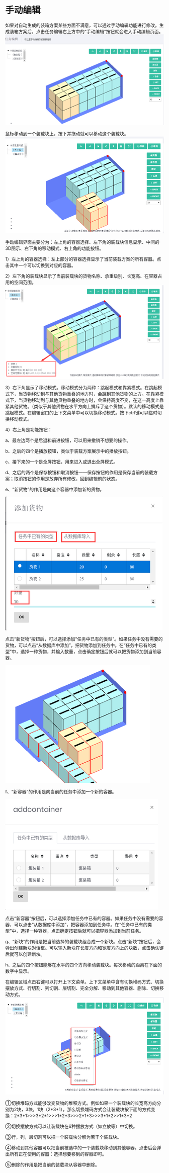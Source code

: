 # 手动编辑

如果对自动生成的装箱方案某些方面不满意，可以通过手动编辑功能进行修改。生成装箱方案后，点击任务编辑右上方中的“手动编辑”按钮就会进入手动编辑页面。![](/assets/35.png)

鼠标移动到一个装载块上，按下并拖动就可以移动这个装载块。![](/assets/37.png)

手动编辑界面主要分为：左上角的容器选择、左下角的装载块信息显示、中间的3D图示、右下角的移动模式、右上角的功能按钮。

1）左上角的容器选择：左上部分的容器选择显示了当前装载方案的所有容器。点击其中一个可以切换到对应的容器。

2）左下角的装载块显示了当前装载块的货物名称、承重级别、长宽高、在容器占用的空间范围。![](/assets/36.png)

3）右下角显示了移动模式。移动模式分为两种：跳起模式和靠紧模式。在跳起模式下，当货物移动到与其他货物重叠的地方时，会跳到其他货物的上方。在靠紧模式下，当货物移动到与其他货物重叠的地方时，会保持高度不变，在这一高度上靠紧其他货物。（类似于其他货物在水平方向上排斥了这个货物）。默认的移动模式是跳起模式。在编辑窗口的上下文菜单中可以切换移动模式。按下ctrl键可以临时切换移动模式。

4）右上角是功能按钮：

a、最左边两个是后退和前进按钮，可以用来撤销不想要的操作。

b、之后的四个是播放按钮，类似于装载方案展示中的播放按钮。

c、接下来的一个是全屏按钮，用来进入或退出全屏模式。

d、之后的两个是保存按钮和取消按钮——保存按钮的作用是保存当前的装载方案；取消按钮的作用是放弃所有修改，回到编辑前的状态。

e、“新货物”的作用是向这个容器中添加新的货物。

![](/assets/38.png)

点击“新货物”按钮后，可以选择添加“任务中已有的类型”。如果任务中没有需要的货物，可以点击“从数据库中添加”，把货物添加到任务中。在“任务中已有的类型”中，选择一种货物，并输入数量，点击确定按钮后就可以把货物添加到当前容器。

![](/assets/39.png)

f、“新容器”的作用是向当前的任务中添加一个新的容器。

![](/assets/40.png)

点击“新容器”按钮后，可以选择添加任务中已有的容器。如果任务中没有需要的容器，可以点击“从数据库中添加”，把容器添加到任务中。在“任务中已有的类型”中，选择一种容器，点击确定按钮后就可以把容器添加到当前任务。

g、“新块”的作用是把当前选择的装载块组合成一个新块。点击“新块”按钮后，会弹出创建新块对话框。可以输入新块在长度方向和宽度方向上的块数，点击确认键后就可以创建新块。

h、之后的四个按钮能够在水平的四个方向移动装载块。每次移动的距离在下面的数字中显示。

在编辑区域点击右键可以打开上下文菜单。上下文菜单中含有切换堆码方式、切换摆放方式、行切割、列切割、层切割、完全分解、移动到其他容器、删除、切换移动方式。![](/assets/41.png)

①切换堆码方式能够改变货物的堆积方式。例如如果一个装载块的长宽高方向分别为2块，3块，1块（2\*3\*1），那么切换堆码方式会让装载块按下面的方式变换：2\*3\*1&gt;&gt;&gt;3\*2\*1&gt;&gt;&gt;1\*2\*3&gt;&gt;&gt;2\*1\*3&gt;&gt;&gt;3\*1\*2&gt;&gt;1\*3\*2

②切换摆放方式可以让装载块在6种摆放方式（如立放等）中切换。

③行，列，层切割可以把一个装载块分解为若干个装载块。

④移动到其他容器可以把当前被选中的一个装载块移动到其他容器。点击后会弹出所有正在使用的容器：选择想要移到的容器即可。

⑤删除的作用是把当前的装载块从容器中删除。

